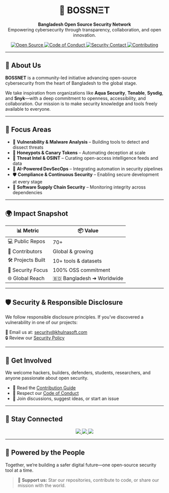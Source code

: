 <h1 align="center">🧬 BOSSNΞT</h1>
<p align="center"><strong>Bangladesh Open Source Security Network</strong><br>
Empowering cybersecurity through transparency, collaboration, and open innovation.</p>

<p align="center">
  <a href="https://github.com/boss-net">
    <img src="https://img.shields.io/badge/Open%20Source-100%25-green?style=flat-square" alt="Open Source">
  </a>
  <a href="https://github.com/boss-net/.github/blob/main/CODE_OF_CONDUCT.md">
    <img src="https://img.shields.io/badge/Conduct-Respectful-blueviolet?style=flat-square" alt="Code of Conduct">
  </a>
  <a href="mailto:security@khulnasoft.com">
    <img src="https://img.shields.io/badge/Report-Security%20Issue-red?style=flat-square" alt="Security Contact">
  </a>
  <a href="https://github.com/boss-net/.github/blob/main/CONTRIBUTING.md">
    <img src="https://img.shields.io/badge/Contributions-Welcome-brightgreen?style=flat-square" alt="Contributing">
  </a>
</p>

---

## 🧠 About Us

**BOSSNET** is a community-led initiative advancing open-source cybersecurity from the heart of Bangladesh to the global stage.

We take inspiration from organizations like **Aqua Security**, **Tenable**, **Sysdig**, and **Snyk**—with a deep commitment to openness, accessibility, and collaboration. Our mission is to make security knowledge and tools freely available to everyone.

---

## 🎯 Focus Areas

- 🐞 **Vulnerability & Malware Analysis** – Building tools to detect and dissect threats  
- 🎣 **Honeypots & Canary Tokens** – Automating deception at scale  
- 📡 **Threat Intel & OSINT** – Curating open-access intelligence feeds and data  
- 🤖 **AI-Powered DevSecOps** – Integrating automation in security pipelines  
- 🛡️ **Compliance & Continuous Security** – Enabling secure development at every stage  
- 🔗 **Software Supply Chain Security** – Monitoring integrity across dependencies  

---

## 🌍 Impact Snapshot

| 📊 Metric           | 📦 Value               |
|--------------------|------------------------|
| 💻 Public Repos     | 70+                    |
| 👥 Contributors     | Global & growing       |
| 🛠 Projects Built   | 10+ tools & datasets   |
| 🔐 Security Focus   | 100% OSS commitment    |
| 🌐 Global Reach     | 🇧🇩 Bangladesh ➜ Worldwide |

---

## 🛡️ Security & Responsible Disclosure

We follow responsible disclosure principles. If you’ve discovered a vulnerability in one of our projects:

📩 Email us at: [security@khulnasoft.com](mailto:security@khulnasoft.com)  
🔒 Review our [Security Policy](https://github.com/boss-net/.github/blob/main/SECURITY.md)

---

## 🤝 Get Involved

We welcome hackers, builders, defenders, students, researchers, and anyone passionate about open security.

- 🔧 Read the [Contribution Guide](https://github.com/boss-net/.github/blob/main/CONTRIBUTING.md)
- 🌱 Respect our [Code of Conduct](https://github.com/boss-net/.github/blob/main/CODE_OF_CONDUCT.md)
- 💬 Join discussions, suggest ideas, or start an issue

---

## 💬 Stay Connected

<p align="center">
  <a href="mailto:security@khulnasoft.com">
    <img src="https://img.shields.io/badge/email-security@boss--net.org-blue?style=for-the-badge&logo=gmail">
  </a>
  <a href="https://github.com/boss-net">
    <img src="https://img.shields.io/badge/github-boss--net-181717?style=for-the-badge&logo=github">
  </a>
  <a href="https://boss-net.github.io">
    <img src="https://img.shields.io/badge/website-boss--net.github.io-0a0a0a?style=for-the-badge&logo=vercel">
  </a>
</p>

---

## 🧩 Powered by the People

Together, we’re building a safer digital future—one open-source security tool at a time.

> 🌟 **Support us:** Star our repositories, contribute to code, or share our mission with the world.

